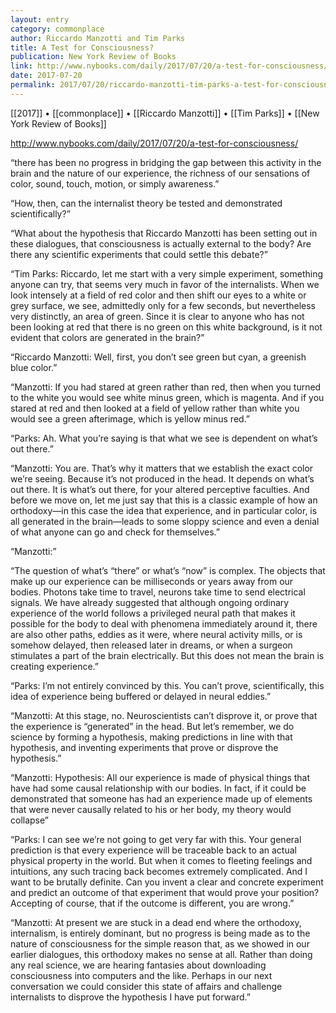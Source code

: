 ```yaml
---
layout: entry
category: commonplace
author: Riccardo Manzotti and Tim Parks
title: A Test for Consciousness?
publication: New York Review of Books
link: http://www.nybooks.com/daily/2017/07/20/a-test-for-consciousness/
date: 2017-07-20
permalink: 2017/07/20/riccardo-manzotti-tim-parks-a-test-for-consciousness
---
```


[[2017]] • [[commonplace]] • [[Riccardo Manzotti]] • [[Tim Parks]] • [[New York Review of Books]] 

http://www.nybooks.com/daily/2017/07/20/a-test-for-consciousness/

“there has been no progress in bridging the gap between this activity in the brain and the nature of our experience, the richness of our sensations of color, sound, touch, motion, or simply awareness.”

“How, then, can the internalist theory be tested and demonstrated scientifically?”

“What about the hypothesis that Riccardo Manzotti has been setting out in these dialogues, that consciousness is actually external to the body? Are there any scientific experiments that could settle this debate?”

“Tim Parks: Riccardo, let me start with a very simple experiment, something anyone can try, that seems very much in favor of the internalists. When we look intensely at a field of red color and then shift our eyes to a white or grey surface, we see, admittedly only for a few seconds, but nevertheless very distinctly, an area of green. Since it is clear to anyone who has not been looking at red that there is no green on this white background, is it not evident that colors are generated in the brain?”

“Riccardo Manzotti: Well, first, you don’t see green but cyan, a greenish blue color.”

“Manzotti: If you had stared at green rather than red, then when you turned to the white you would see white minus green, which is magenta. And if you stared at red and then looked at a field of yellow rather than white you would see a green afterimage, which is yellow minus red.”

“Parks: Ah. What you’re saying is that what we see is dependent on what’s out there.”

“Manzotti: You are. That’s why it matters that we establish the exact color we’re seeing. Because it’s not produced in the head. It depends on what’s out there. It is what’s out there, for your altered perceptive faculties. And before we move on, let me just say that this is a classic example of how an orthodoxy—in this case the idea that experience, and in particular color, is all generated in the brain—leads to some sloppy science and even a denial of what anyone can go and check for themselves.”

“Manzotti:”

“The question of what’s “there” or what’s “now” is complex. The objects that make up our experience can be milliseconds or years away from our bodies. Photons take time to travel, neurons take time to send electrical signals. We have already suggested that although ongoing ordinary experience of the world follows a privileged neural path that makes it possible for the body to deal with phenomena immediately around it, there are also other paths, eddies as it were, where neural activity mills, or is somehow delayed, then released later in dreams, or when a surgeon stimulates a part of the brain electrically. But this does not mean the brain is creating experience.”

“Parks: I’m not entirely convinced by this. You can’t prove, scientifically, this idea of experience being buffered or delayed in neural eddies.”

“Manzotti: At this stage, no. Neuroscientists can’t disprove it, or prove that the experience is “generated” in the head. But let’s remember, we do science by forming a hypothesis, making predictions in line with that hypothesis, and inventing experiments that prove or disprove the hypothesis.”

“Manzotti: Hypothesis: All our experience is made of physical things that have had some causal relationship with our bodies. In fact, if it could be demonstrated that someone has had an experience made up of elements that were never causally related to his or her body, my theory would collapse”

“Parks: I can see we’re not going to get very far with this. Your general prediction is that every experience will be traceable back to an actual physical property in the world. But when it comes to fleeting feelings and intuitions, any such tracing back becomes extremely complicated. And I want to be brutally definite. Can you invent a clear and concrete experiment and predict an outcome of that experiment that would prove your position? Accepting of course, that if the outcome is different, you are wrong.”

“Manzotti: At present we are stuck in a dead end where the orthodoxy, internalism, is entirely dominant, but no progress is being made as to the nature of consciousness for the simple reason that, as we showed in our earlier dialogues, this orthodoxy makes no sense at all. Rather than doing any real science, we are hearing fantasies about downloading consciousness into computers and the like. Perhaps in our next conversation we could consider this state of affairs and challenge internalists to disprove the hypothesis I have put forward.”

